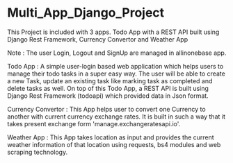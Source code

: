 # Multi_App_Django_Project

This Project is included with 3 apps. Todo App with a REST API built using Django Rest Framework, Currency Convertor and Weather App

Note : The user Login, Logout and SignUp are managed in allinonebase app.

Todo App :
             A simple user-login based web application which helps users to manage their todo tasks in a super easy way. The user will be able to create a new Task, update an existing task like marking task as completed and delete tasks as well.
On top of this Todo App, a REST API is built using Django Rest Framework (todoapi) which provided data in Json format.

Currency Convertor :
            This App helps user to convert one Currency to another with current currency exchange rates.
It is built in such a way that it takes present exchange form 'manage.exchangeratesapi.io'.

Weather App :
            This App takes location as input and provides the current weather information of that location using requests, bs4 modules and web scraping technology.
